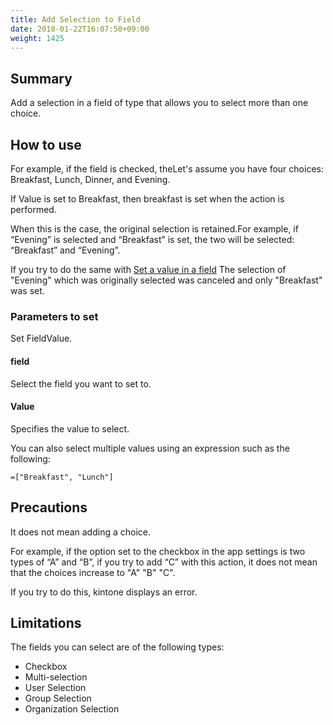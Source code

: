 ```yaml
---
title: Add Selection to Field
date: 2018-01-22T16:07:50+09:00
weight: 1425
---
```

## Summary

Add a selection in a field of type that allows you to select more than one choice.

## How to use

For example, if the field is checked, theLet's assume you have four choices: Breakfast, Lunch, Dinner, and Evening.

If Value is set to Breakfast, then breakfast is set when the action is performed.

When this is the case, the original selection is retained.For example, if “Evening” is selected and “Breakfast” is set, the two will be selected: “Breakfast” and “Evening”.

If you try to do the same with [Set a value in a field](../set_field_value/) 
The selection of "Evening" which was originally selected was canceled and only "Breakfast" was set.

### Parameters to set

Set FieldValue.

#### field

Select the field you want to set to.

#### Value

Specifies the value to select.

You can also select multiple values using an expression such as the following:

```
=["Breakfast", "Lunch"]
```

## Precautions

It does not mean adding a choice.

For example, if the option set to the checkbox in the app settings is two types of “A” and “B”, if you try to add “C” with this action, it does not mean that the choices increase to "A" "B" "C".

If you try to do this, kintone displays an error.

## Limitations

The fields you can select are of the following types:

-	Checkbox
-	Multi-selection
-	User Selection
-	Group Selection
-	Organization Selection
